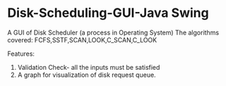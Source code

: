 # Disk-Scheduling-GUI-Java Swing

A GUI of Disk Scheduler (a process in Operating System)
The algorithms covered: FCFS,SSTF,SCAN,LOOK,C_SCAN,C_LOOK

Features:
1. Validation Check- all the inputs must be satisfied
2. A graph for visualization of disk request queue.
